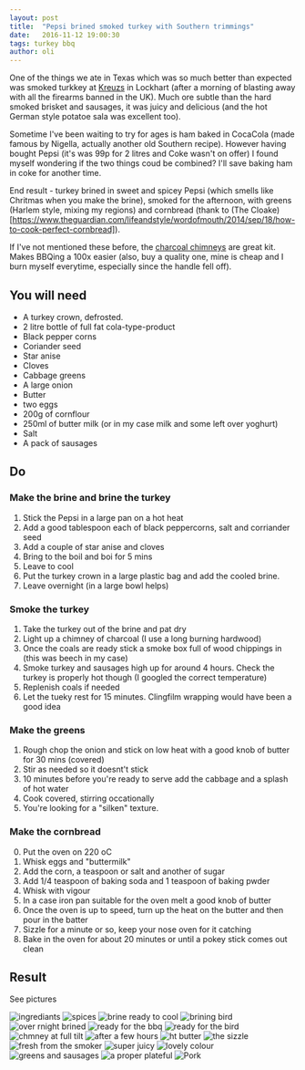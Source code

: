 ```yaml
---
layout: post
title:  "Pepsi brined smoked turkey with Southern trimmings"
date:   2016-11-12 19:00:30
tags: turkey bbq
author: oli
---
```


One of the things we ate in Texas which was so much better than expected was smoked turkkey at [Kreuzs](https://www.kreuzmarket.com/) in Lockhart (after a morning of blasting away with all the firearms banned in the UK).  Much ore subtle than the hard smoked brisket and sausages, it was juicy and delicious (and the hot German style potatoe sala was excellent too).

Sometime I've been waiting to try for ages is ham baked in CocaCola (made famous by Nigella, actually another old Southern recipe).  However having bought Pepsi (it's was 99p for 2 litres and Coke wasn't on offer) I found myself wondering if the two things coud be combined?  I'll save baking ham in coke for another time.

End result - turkey brined in sweet and spicey Pepsi (which smells like Chritmas when you make the brine), smoked for the afternoon, with greens (Harlem style, mixing my regions) and cornbread (thank to (The Cloake)[https://www.theguardian.com/lifeandstyle/wordofmouth/2014/sep/18/how-to-cook-perfect-cornbread]).

If I've not mentioned these before, the [charcoal chimneys](http://amzn.to/2fmwqUU) are great kit.  Makes BBQing a 100x easier (also, buy a quality one, mine is cheap and I burn myself everytime, especially since the handle fell off).

## You will need

* A turkey crown, defrosted.
* 2 litre bottle of full fat cola-type-product
* Black pepper corns 
* Coriander seed
* Star anise
* Cloves
* Cabbage greens
* A large onion
* Butter
* two eggs
* 200g of cornflour
* 250ml of butter milk (or in my case milk and some left over yoghurt)
* Salt
* A pack of sausages

## Do

### Make the brine and brine the turkey

1. Stick the Pepsi in a large pan on a hot heat
2. Add a good tablespoon each of black peppercorns, salt and corriander seed
3. Add a couple of star anise and cloves
4. Bring to the boil and boi for 5 mins
5. Leave to cool
6. Put the turkey crown in a large plastic bag and add the cooled brine.
7. Leave overnight (in a large bowl helps)


### Smoke the turkey

1. Take the turkey out of the brine and pat dry
2. Light up a chimney of charcoal (I use a long burning hardwood)
3. Once the coals are ready stick a smoke box full of wood chippings in (this was beech in my case)
4. Smoke turkey and sausages high up for around 4 hours.  Check the turkey is properly hot though (I googled the correct temperature)
5. Replenish coals if needed
6. Let the tueky rest for 15 minutes.  Clingfilm wrapping would have been a good idea

### Make the greens

1. Rough chop the onion and stick on low heat with a good knob of butter for 30 mins (covered)
2. Stir as needed so it doesnt't stick
3. 10 minutes before you're ready to serve add the cabbage and a splash of hot water
4. Cook covered, stirring occationally
5. You're looking for a "silken" texture.

### Make the cornbread

0. Put the oven on 220 oC
1. Whisk eggs and "buttermilk"
2. Add the corn, a teaspoon or salt and another of sugar
3. Add 1/4 teaspoon of baking soda and 1 teaspoon of baking pwder
4. Whisk with vigour
5. In a case iron pan suitable for the oven melt a good knob of butter
6. Once the oven is up to speed, turn up the heat on the butter and then pour in the batter
7. Sizzle for a minute or so, keep your nose oven for it catching
8. Bake in the oven for about 20 minutes or until a pokey stick comes out clean



## Result

See pictures

![ingrediants](/images/blog/pepsi-brined-smoked-turkey/pepsi-brined-smoked-turkey-01.jpg)
![spices](/images/blog/pepsi-brined-smoked-turkey/pepsi-brined-smoked-turkey-02.jpg)
![brine ready to cool](/images/blog/pepsi-brined-smoked-turkey/pepsi-brined-smoked-turkey-03.jpg)
![brining bird](/images/blog/pepsi-brined-smoked-turkey/pepsi-brined-smoked-turkey-04.jpg)
![over rnight brined](/images/blog/pepsi-brined-smoked-turkey/pepsi-brined-smoked-turkey-05.jpg)
![ready for the bbq](/images/blog/pepsi-brined-smoked-turkey/pepsi-brined-smoked-turkey-06.jpg)
![ready for the bird](/images/blog/pepsi-brined-smoked-turkey/pepsi-brined-smoked-turkey-07.jpg)
![chmney at full tilt](/images/blog/pepsi-brined-smoked-turkey/pepsi-brined-smoked-turkey-08.jpg)
![after a few hours](/images/blog/pepsi-brined-smoked-turkey/pepsi-brined-smoked-turkey-09.jpg)
![ht butter](/images/blog/pepsi-brined-smoked-turkey/pepsi-brined-smoked-turkey-10.jpg)
![the sizzle](/images/blog/pepsi-brined-smoked-turkey/pepsi-brined-smoked-turkey-11.jpg)
![fresh from the smoker](/images/blog/pepsi-brined-smoked-turkey/pepsi-brined-smoked-turkey-12.jpg)
![super juicy](/images/blog/pepsi-brined-smoked-turkey/pepsi-brined-smoked-turkey-13.jpg)
![lovely colour](/images/blog/pepsi-brined-smoked-turkey/pepsi-brined-smoked-turkey-14.jpg)
![greens and sausages](/images/blog/pepsi-brined-smoked-turkey/pepsi-brined-smoked-turkey-16.jpg)
![a proper plateful](/images/blog/pepsi-brined-smoked-turkey/pepsi-brined-smoked-turkey-16.jpg)
![Pork](/images/blog/pepsi-brined-smoked-turkey/pepsi-brined-smoked-turkey-17.jpg)
